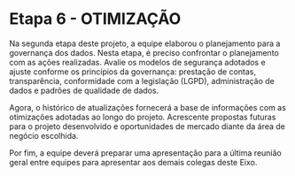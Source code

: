 # Etapa 6 - OTIMIZAÇÃO

Na segunda etapa deste projeto, a equipe elaborou o planejamento para a governança dos dados. Nesta etapa, é preciso confrontar o planejamento com as ações realizadas. Avalie os modelos de segurança adotados e ajuste conforme os princípios da governança: prestação de contas, transparência, conformidade com a legislação (LGPD), administração de dados e padrões de qualidade de dados.

Agora, o histórico de atualizações fornecerá a base de informações com as otimizações adotadas ao longo do projeto. Acrescente propostas futuras para o projeto desenvolvido e oportunidades de mercado diante da área de negócio escolhida.

Por fim, a equipe deverá preparar uma apresentação para a última reunião geral entre equipes para apresentar aos demais colegas deste Eixo.
